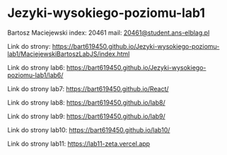 # Jezyki-wysokiego-poziomu-lab1
Bartosz Maciejewski
index: 20461
mail: 20461@student.ans-elblag.pl

Link do strony:
https://bart619450.github.io/Jezyki-wysokiego-poziomu-lab1/MaciejewskiBartoszLabJS/index.html

Link do strony lab6:
https://bart619450.github.io/Jezyki-wysokiego-poziomu-lab1/lab6/

Link do strony lab7:
https://bart619450.github.io/React/

Link do strony lab8:
https://bart619450.github.io/lab8/

Link do strony lab9:
https://bart619450.github.io/lab9/

Link do strony lab10:
https://bart619450.github.io/lab10/

Link do strony lab11:
https://lab11-zeta.vercel.app
